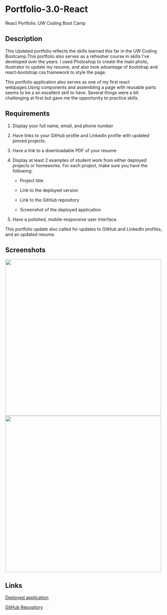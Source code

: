 # Portfolio-3.0-React
React Portfolio. UW Coding Boot Camp 


## Description
This Updated portfolio reflects the skills learned this far in the UW Coding Bootcamp.This portfolio also serves as a refresher course in skills I've developed over the years. I used Photoshop to create the main photo, illustrator to update my resume, and also took advantage of bootstrap and react-bootstrap css framework to style the page.

This portfolio application also serves as one of my first react webpages.Using components and assembling a page with reusable parts seems to be a an excellent skill to have. Several things were a bit challenging at first but gave me the opportunity to practice skills.

## Requirements
1. Display your full name, email, and phone number

2. Have links to your GitHub profile and LinkedIn profile with updated pinned projects.

3. Have a link to a downloadable PDF of your resume

4. Display at least 2 examples of student work from either deployed projects or homeworks. For each project, make sure you have the following:

    * Project title

    * Link to the deployed version

    * Link to the GitHub repository

    * Screenshot of the deployed application

5. Have a polished, mobile-responsive user interface.

This portfolio update also called for updates to GitHub and LinkedIn profiles, and an updated resume.

## Screenshots

<img src="assets/reactPortfolioOne.png" width="500"> 
<img src="assets/reactPortfolioTwo.png" width="500"> 


## Links
[Deployed application](https://bfourgithub.github.io/Portfolio-3.0-React/)

[GitHub Repository](https://github.com/bfourGitHub/Portfolio-3.0-React)